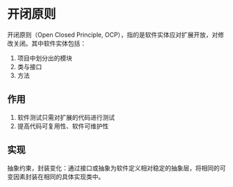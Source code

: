 # 开闭原则
开闭原则（Open Closed Principle, OCP），指的是软件实体应对扩展开放，对修改关闭。其中软件实体包括：
1. 项目中划分出的模块
2. 类与接口
3. 方法

## 作用
1. 软件测试只需对扩展的代码进行测试
2. 提高代码可复用性、软件可维护性

## 实现
抽象约束，封装变化：通过接口或抽象为软件定义相对稳定的抽象层，将相同的可变因素封装在相同的具体实现类中。